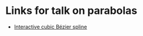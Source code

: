 Links for talk on parabolas
===========================

*   [Interactive cubic Bézier spline](http://blogs.sitepointstatic.com/examples/tech/canvas-curves/bezier-curve.html)
